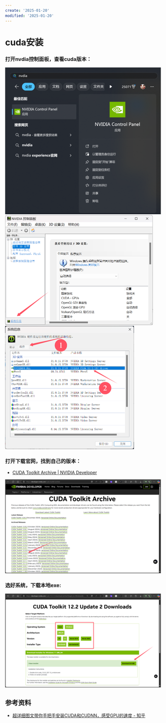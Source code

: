 ```yaml
---
create: '2025-01-20'
modified: '2025-01-20'
---
```


# cuda安装

### 打开nvdia控制面板，查看cuda版本：

<img src="./assets/image-20250120195216028.png" alt="image-20250120195216028" style="zoom:50%;" />

<img src="./assets/image-20250120195254279.png" alt="image-20250120195254279" style="zoom: 50%;" />

<img src="./assets/image-20250120195355306.png" alt="image-20250120195355306" style="zoom:50%;" />

### 打开下载官网，找到自己的版本：

* [CUDA Toolkit Archive | NVIDIA Developer](https://developer.nvidia.com/cuda-toolkit-archive)

<img src="./assets/image-20250120195456463.png" alt="image-20250120195456463" style="zoom:50%;" />

### 选好系统，下载本地exe:

![image-20250120195532610](./assets/image-20250120195532610.png)

## 参考资料

* [超详细图文带你手把手安装CUDA和CUDNN，感受GPU的速度 - 知乎](https://zhuanlan.zhihu.com/p/651151335)